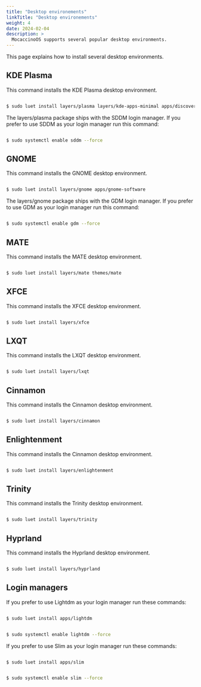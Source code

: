 ```yaml
---
title: "Desktop environements"
linkTitle: "Desktop environements"
weight: 4
date: 2024-02-04
description: >
  MocaccinoOS supports several popular desktop environments.
---
```


This page explains how to install several desktop environments.

## KDE Plasma

This command installs the KDE Plasma desktop environment.

```bash

$ sudo luet install layers/plasma layers/kde-apps-minimal apps/discover

```
The layers/plasma package ships with the SDDM login manager.
If you prefer to use SDDM as your login manager run this command:

```bash

$ sudo systemctl enable sddm --force

```

## GNOME

This command installs the GNOME desktop environment.

```bash

$ sudo luet install layers/gnome apps/gnome-software

```
The layers/gnome package ships with the GDM login manager.
If you prefer to use GDM as your login manager run this command:

```bash

$ sudo systemctl enable gdm --force

```

## MATE

This command installs the MATE desktop environment.

```bash

$ sudo luet install layers/mate themes/mate 

```

## XFCE

This command installs the XFCE desktop environment.

```bash

$ sudo luet install layers/xfce 

```
## LXQT

This command installs the LXQT desktop environment.

```bash

$ sudo luet install layers/lxqt 

```

## Cinnamon

This command installs the Cinnamon desktop environment.

```bash

$ sudo luet install layers/cinnamon 

```

## Enlightenment

This command installs the Cinnamon desktop environment.

```bash

$ sudo luet install layers/enlightenment 

```

## Trinity

This command installs the Trinity desktop environment.

```bash

$ sudo luet install layers/trinity 

```
## Hyprland

This command installs the Hyprland desktop environment.

```bash

$ sudo luet install layers/hyprland 

```

## Login managers

If you prefer to use Lightdm as your login manager run these commands:

```bash

$ sudo luet install apps/lightdm

```
```bash

$ sudo systemctl enable lightdm --force

```

If you prefer to use Slim as your login manager run these commands:

```bash

$ sudo luet install apps/slim

```
```bash

$ sudo systemctl enable slim --force

```
